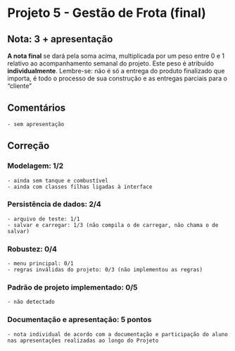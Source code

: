 # Projeto 5 - Gestão de Frota (final)

## Nota: 3 + apresentação
**A nota final** se dará pela soma acima, multiplicada por um peso entre 0 e 1 relativo ao acompanhamento semanal do projeto. Este peso é atribuído **individualmente**. Lembre-se: não é só a entrega do produto finalizado que importa, é todo o processo de sua construção e as entregas parciais para o “cliente”
	
## Comentários
	- sem apresentação 

## Correção

### Modelagem: 1/2   
	- ainda sem tanque e combustível
	- ainda com classes filhas ligadas à interface
	
### Persistência de dados: 2/4   
	- arquivo de teste: 1/1
	- salvar e carregar: 1/3 (não compila o de carregar, não chama o de salvar)

### Robustez: 0/4
	- menu principal: 0/1
	- regras inválidas do projeto: 0/3 (não implementou as regras)
	
### Padrão de projeto implementado: 0/5
	- não detectado
	
### Documentação e apresentação:  5 pontos
	- nota individual de acordo com a documentação e participação do aluno nas apresentações realizadas ao longo do Projeto

